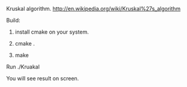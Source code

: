 Kruskal algorithm.
http://en.wikipedia.org/wiki/Kruskal%27s_algorithm 

Build:

1. install cmake on your system.

2. cmake .

3. make


Run
./Kruakal

You will see result on screen.
